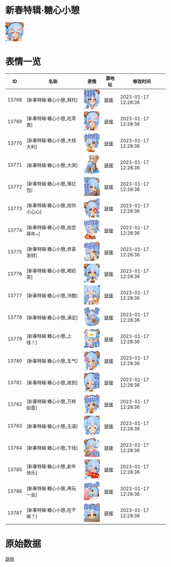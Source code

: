 # 新春特辑·糖心小憩

<img src="./cover.png" height="60" alt="cover" />

# 表情一览

|ID|名称|表情|源地址|修改时间|
|----|----|----|----|----|
|13768|[新春特辑·糖心小憩_拜托]|<img src="./pic/013768_%5B新春特辑·糖心小憩_拜托%5D.png" height="60" alt="拜托"/>|[链接](https://i0.hdslb.com/bfs/emote/317c9135a11c6ef2cd2ddfd44c1aaad986f4a02c.png)|2023-01-17 12:28:36|
|13769|[新春特辑·糖心小憩_吃零食]|<img src="./pic/013769_%5B新春特辑·糖心小憩_吃零食%5D.png" height="60" alt="吃零食"/>|[链接](https://i0.hdslb.com/bfs/emote/3d411763816c26b1595835c557a93ba7c62b3d22.png)|2023-01-17 12:28:36|
|13770|[新春特辑·糖心小憩_大桔大利]|<img src="./pic/013770_%5B新春特辑·糖心小憩_大桔大利%5D.png" height="60" alt="大桔大利"/>|[链接](https://i0.hdslb.com/bfs/emote/65b900706cd7fd28548059bc6001e1898cfbd1e3.png)|2023-01-17 12:28:36|
|13771|[新春特辑·糖心小憩_大哭]|<img src="./pic/013771_%5B新春特辑·糖心小憩_大哭%5D.png" height="60" alt="大哭"/>|[链接](https://i0.hdslb.com/bfs/emote/8b6f1b5191e829f4ba0f909af8a90a42a002829f.png)|2023-01-17 12:28:36|
|13772|[新春特辑·糖心小憩_等红包]|<img src="./pic/013772_%5B新春特辑·糖心小憩_等红包%5D.png" height="60" alt="等红包"/>|[链接](https://i0.hdslb.com/bfs/emote/e5026b5209a3a0472ac69c569ff3d19db3c90e60.png)|2023-01-17 12:28:36|
|13773|[新春特辑·糖心小憩_给你小心心]|<img src="./pic/013773_%5B新春特辑·糖心小憩_给你小心心%5D.png" height="60" alt="给你小心心"/>|[链接](https://i0.hdslb.com/bfs/emote/f39e647278b9e230d73016f706e48a6fe16d6efe.png)|2023-01-17 12:28:36|
|13774|[新春特辑·糖心小憩_给您拜年~]|<img src="./pic/013774_%5B新春特辑·糖心小憩_给您拜年~%5D.png" height="60" alt="给您拜年~"/>|[链接](https://i0.hdslb.com/bfs/emote/034edd46c19d715306e32ecf5da6ae221cc09ddf.png)|2023-01-17 12:28:36|
|13775|[新春特辑·糖心小憩_恭喜发财]|<img src="./pic/013775_%5B新春特辑·糖心小憩_恭喜发财%5D.png" height="60" alt="恭喜发财"/>|[链接](https://i0.hdslb.com/bfs/emote/3aed6a2b6a111789be9d9b36d13d688863c1b094.png)|2023-01-17 12:28:36|
|13776|[新春特辑·糖心小憩_喝奶茶]|<img src="./pic/013776_%5B新春特辑·糖心小憩_喝奶茶%5D.png" height="60" alt="喝奶茶"/>|[链接](https://i0.hdslb.com/bfs/emote/f75bf254e6e238350b322be8f7bd6dedb8b76e5c.png)|2023-01-17 12:28:36|
|13777|[新春特辑·糖心小憩_冷酷]|<img src="./pic/013777_%5B新春特辑·糖心小憩_冷酷%5D.png" height="60" alt="冷酷"/>|[链接](https://i0.hdslb.com/bfs/emote/85b931b32594b65c4160230e51255bbbaae731bf.png)|2023-01-17 12:28:36|
|13778|[新春特辑·糖心小憩_满足]|<img src="./pic/013778_%5B新春特辑·糖心小憩_满足%5D.png" height="60" alt="满足"/>|[链接](https://i0.hdslb.com/bfs/emote/f634c66bc5b6d31901b9c9026fcd3be0c5693462.png)|2023-01-17 12:28:36|
|13779|[新春特辑·糖心小憩_上线！]|<img src="./pic/013779_%5B新春特辑·糖心小憩_上线！%5D.png" height="60" alt="上线！"/>|[链接](https://i0.hdslb.com/bfs/emote/a0065368db5674a3dcdb4f2feb88392d343b3d0b.png)|2023-01-17 12:28:36|
|13780|[新春特辑·糖心小憩_生气]|<img src="./pic/013780_%5B新春特辑·糖心小憩_生气%5D.png" height="60" alt="生气"/>|[链接](https://i0.hdslb.com/bfs/emote/4ca001871fc6f865bce871c5544f676a4220a638.png)|2023-01-17 12:28:36|
|13781|[新春特辑·糖心小憩_收到]|<img src="./pic/013781_%5B新春特辑·糖心小憩_收到%5D.png" height="60" alt="收到"/>|[链接](https://i0.hdslb.com/bfs/emote/338f95f76c98f698701ed6fece24945c4ffb89b0.png)|2023-01-17 12:28:36|
|13782|[新春特辑·糖心小憩_万柿如意]|<img src="./pic/013782_%5B新春特辑·糖心小憩_万柿如意%5D.png" height="60" alt="万柿如意"/>|[链接](https://i0.hdslb.com/bfs/emote/05976b879e782a09a522103974d39e4c57b47f2b.png)|2023-01-17 12:28:36|
|13783|[新春特辑·糖心小憩_无语]|<img src="./pic/013783_%5B新春特辑·糖心小憩_无语%5D.png" height="60" alt="无语"/>|[链接](https://i0.hdslb.com/bfs/emote/a1bc37212211e399d29a884290474a2f9d2b6357.png)|2023-01-17 12:28:36|
|13784|[新春特辑·糖心小憩_下线]|<img src="./pic/013784_%5B新春特辑·糖心小憩_下线%5D.png" height="60" alt="下线"/>|[链接](https://i0.hdslb.com/bfs/emote/20b2ad7160512e4d3911a7d9f088fea01f63c72d.png)|2023-01-17 12:28:36|
|13785|[新春特辑·糖心小憩_新年快乐]|<img src="./pic/013785_%5B新春特辑·糖心小憩_新年快乐%5D.png" height="60" alt="新年快乐"/>|[链接](https://i0.hdslb.com/bfs/emote/75681d9070e56efb36ce13dfc0dbed74d74adf96.png)|2023-01-17 12:28:36|
|13786|[新春特辑·糖心小憩_再玩一会]|<img src="./pic/013786_%5B新春特辑·糖心小憩_再玩一会%5D.png" height="60" alt="再玩一会"/>|[链接](https://i0.hdslb.com/bfs/emote/83bccd29db023e9ac067ac6c813ba7a61a851aff.png)|2023-01-17 12:28:36|
|13787|[新春特辑·糖心小憩_在干嘛？]|<img src="./pic/013787_%5B新春特辑·糖心小憩_在干嘛？%5D.png" height="60" alt="在干嘛？"/>|[链接](https://i0.hdslb.com/bfs/emote/64aabd07906bf68bf87007f35d37b12e980ec246.png)|2023-01-17 12:28:36|

# 原始数据

[跳转](./raw.json)


